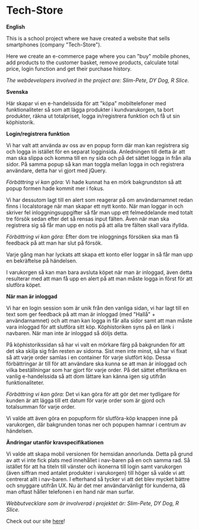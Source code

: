 # Tech-Store

**English**

This is a school project where we have created a website that sells smartphones (company "Tech-Store").

Here we create an e-commerce page where you can "buy" mobile phones,
add products to the customer basket, remove products, calculate total price, login function and get their purchase history.

*The webdevelopers involved in the project are: Slim-Pete, DY Dog, R Slice.*


**Svenska**

Här skapar vi en e-handelssida för att "köpa" mobiltelefoner med funktionaliteter så som att lägga produkter i kundvarukorgen, ta bort produkter, räkna ut totalpriset, logga in/registrera funktion och få ut sin köphistorik.


__Login/registrera funktion__

Vi har valt att använda av oss av en popup form där man kan registrera sig och logga in istället för en separat logginsida. Anledningen till detta är att man ska slippa och komma till en ny sida och på det sättet logga in från alla sidor. På samma popup så kan man toggla mellan logga in och registrera användare, detta har vi gjort med jQuery. 

*Förbättring vi kan göra:* Vi hade kunnat ha en mörk bakgrundston så att popup formen hade kommit mer i fokus. 

Vi har dessutom lagt till en alert som reagerar på om användarnamnet redan finns i localstorage när man skapar ett nytt konto. När man loggar in och skriver fel inloggningsuppgifter så får man upp ett felmeddelande med totalt tre försök sedan efter det så rensas input fälten. Även när man ska registrera sig så får man upp en notis på att alla tre fälten skall vara ifyllda. 

*Förbättring vi kan göra:* Efter dom tre inloggnings försöken ska man få feedback på att man har slut på försök. 

Varje gång man har lyckats att skapa ett konto eller loggar in så får man upp en bekräftelse på händelsen.

I varukorgen så kan man bara avsluta köpet när man är inloggad, även detta resulterar med att man få upp en alert på att man måste logga in först för att slutföra köpet. 

__När man är inloggad__

Vi har en login session som är unik från den vanliga sidan, vi har lagt till en text som ger feedback på att man är inloggad (med "Hallå" + användarnamnet) och att man kan logga in får alla sidor samt att man måste vara inloggad för att slutföra sitt köp. Köphistoriken syns på en länk i navbaren. När man inte är inloggad så döljs detta. 

På köphistorikssidan så har vi valt en mörkare färg på bakgrunden för att det ska skilja sig från resten av sidorna. Sist men inte minst, så har vi fixat så att varje order samlas i en container för varje slutfört köp. Dessa förbättringar är till för att användare ska kunna se att man är inloggad och vilka beställningar som har gjort för varje order. På det sättet efterlikna en vanlig e-handelssida så att dom lättare kan känna igen sig utifrån funktionaliteter.

*Förbättring vi kan göra:* Det vi kan göra för att gör det mer tydligare för kunden är att lägga till ett datum för varje order som är gjord och totalsumman för varje order. 

Vi valde att även göra en popupform för slutföra-köp knappen inne på varukorgen, där bakgrunden tonas ner och popupen hamnar i centrum av händelsen.

__Ändringar utanför kravspecifikationen__

Vi valde att skapa mobil versionen för hemsidan annorlunda. Detta på grund av att vi inte fick plats med innehållet i nav-baren på en och samma rad. Så istället för att ha titeln till vänster och ikonerna till login samt varukorgen (även siffran med antalet produkter i varukorgen) till höger så valde vi att centrerat allt i nav-baren. I efterhand så tycker vi att det blev mycket bättre och snyggare utifrån UX. Nu är det mer användarvänligt för kunderna, då man oftast håller telefonen i en hand när man surfar.


*Webbutvecklare som är involverad i projektet är: Slim-Pete, DY Dog, R Slice.*



Check out our site [here](https://ranchino.github.io/Tech-Store/)!
